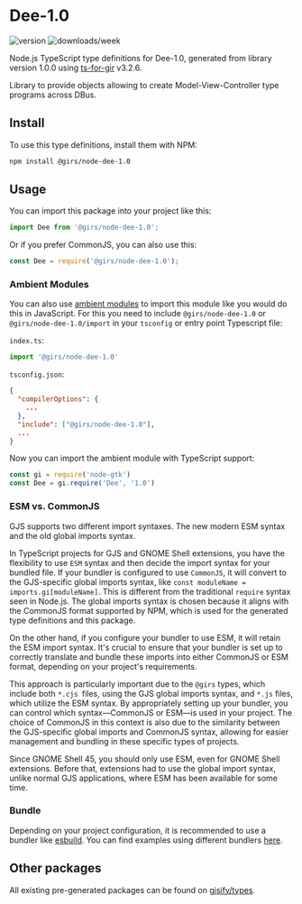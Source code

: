 
# Dee-1.0

![version](https://img.shields.io/npm/v/@girs/node-dee-1.0)
![downloads/week](https://img.shields.io/npm/dw/@girs/node-dee-1.0)


Node.js TypeScript type definitions for Dee-1.0, generated from library version 1.0.0 using [ts-for-gir](https://github.com/gjsify/ts-for-gir) v3.2.6.

Library to provide objects allowing to create Model-View-Controller type programs across DBus.

## Install

To use this type definitions, install them with NPM:
```bash
npm install @girs/node-dee-1.0
```

## Usage

You can import this package into your project like this:
```ts
import Dee from '@girs/node-dee-1.0';
```

Or if you prefer CommonJS, you can also use this:
```ts
const Dee = require('@girs/node-dee-1.0');
```

### Ambient Modules

You can also use [ambient modules](https://github.com/gjsify/ts-for-gir/tree/main/packages/cli#ambient-modules) to import this module like you would do this in JavaScript.
For this you need to include `@girs/node-dee-1.0` or `@girs/node-dee-1.0/import` in your `tsconfig` or entry point Typescript file:

`index.ts`:
```ts
import '@girs/node-dee-1.0'
```

`tsconfig.json`:
```json
{
  "compilerOptions": {
    ...
  },
  "include": ["@girs/node-dee-1.0"],
  ...
}
```

Now you can import the ambient module with TypeScript support: 

```ts
const gi = require('node-gtk')
const Dee = gi.require('Dee', '1.0')
```



### ESM vs. CommonJS

GJS supports two different import syntaxes. The new modern ESM syntax and the old global imports syntax.

In TypeScript projects for GJS and GNOME Shell extensions, you have the flexibility to use `ESM` syntax and then decide the import syntax for your bundled file. If your bundler is configured to use `CommonJS`, it will convert to the GJS-specific global imports syntax, like `const moduleName = imports.gi[moduleName]`. This is different from the traditional `require` syntax seen in Node.js. The global imports syntax is chosen because it aligns with the CommonJS format supported by NPM, which is used for the generated type definitions and this package.

On the other hand, if you configure your bundler to use ESM, it will retain the ESM import syntax. It's crucial to ensure that your bundler is set up to correctly translate and bundle these imports into either CommonJS or ESM format, depending on your project's requirements.

This approach is particularly important due to the `@girs` types, which include both `*.cjs `files, using the GJS global imports syntax, and `*.js` files, which utilize the ESM syntax. By appropriately setting up your bundler, you can control which syntax—CommonJS or ESM—is used in your project. The choice of CommonJS in this context is also due to the similarity between the GJS-specific global imports and CommonJS syntax, allowing for easier management and bundling in these specific types of projects.

Since GNOME Shell 45, you should only use ESM, even for GNOME Shell extensions. Before that, extensions had to use the global import syntax, unlike normal GJS applications, where ESM has been available for some time.

### Bundle

Depending on your project configuration, it is recommended to use a bundler like [esbuild](https://esbuild.github.io/). You can find examples using different bundlers [here](https://github.com/gjsify/ts-for-gir/tree/main/examples).

## Other packages

All existing pre-generated packages can be found on [gjsify/types](https://github.com/gjsify/types).

